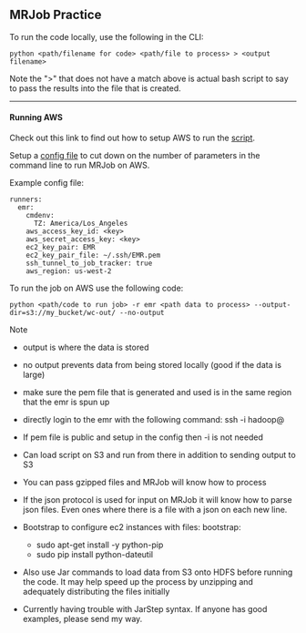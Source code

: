 ## MRJob Practice


To run the code locally, use the following in the CLI:

    python <path/filename for code> <path/file to process> > <output filename>


Note the ">" that does not have a match above is actual bash script to say to pass the results into the file that is created.

*****

#### Running AWS

Check out this link to find out how to setup AWS to run the [script](https://pythonhosted.org/mrjob/guides/emr-quickstart.html).

Setup a [config file](https://pythonhosted.org/mrjob/guides/configs-basics.html) to cut down on the number of parameters in the command line to run MRJob on AWS.

Example config file:

    runners:
      emr:
        cmdenv:
          TZ: America/Los_Angeles
        aws_access_key_id: <key>
        aws_secret_access_key: <key>
        ec2_key_pair: EMR
        ec2_key_pair_file: ~/.ssh/EMR.pem
        ssh_tunnel_to_job_tracker: true
        aws_region: us-west-2

To run the job on AWS use the following code:

    python <path/code to run job> -r emr <path data to process> --output-dir=s3://my_bucket/wc-out/ --no-output

Note
* output is where the data is stored
* no output prevents data from being stored locally (good if the data is large)
* make sure the pem file that is generated and used is in the same region that the emr is spun up
* directly login to the emr with the following command:
    ssh -i <path to pem file> hadoop@<Master public DNS>

* If pem file is public and setup in the config then -i is not needed
* Can load script on S3 and run from there in addition to sending output to S3
* You can pass gzipped files and MRJob will know how to process
* If the json protocol is used for input on MRJob it will know how to parse json files. Even ones where there is a file with a json on each new line.
* Bootstrap to configure ec2 instances with files:
    bootstrap:
    - sudo apt-get install -y python-pip
    - sudo pip install python-dateutil
* Also use Jar commands to load data from S3 onto HDFS before running the code. It may help speed up the process by unzipping and adequately distributing the files initially
* Currently having trouble with JarStep syntax. If anyone has good examples, please send my way.


